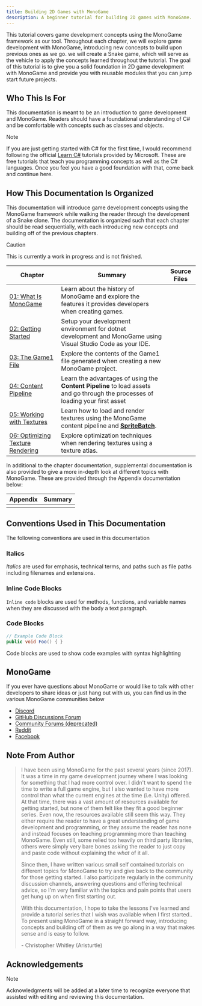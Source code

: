 ```yaml
---
title: Building 2D Games with MonoGame
description: A beginner tutorial for building 2D games with MonoGame.
---
```


This tutorial covers game development concepts using the MonoGame framework as our tool.  Throughout each chapter, we will explore game development with MonoGame, introducing new concepts to build upon previous ones as we go. we will create a Snake game, which will serve as the vehicle to apply the concepts learned throughout the tutorial.  The goal of this tutorial is to give you a solid foundation in 2D game development with MonoGame and provide you with reusable modules that you can jump start future projects.

## Who This Is For

This documentation is meant to be an introduction to game development and MonoGame. Readers should have a foundational understanding of C# and be comfortable with concepts such as classes and objects.

> [!NOTE]
> If you are just getting started with C# for the first time, I would recommend following the official [Learn C#](https://dotnet.microsoft.com/en-us/learn/csharp) tutorials provided by Microsoft. These are free tutorials that teach you programming concepts as well as the C# languages. Once you feel you have a good foundation with that, come back and continue here.

## How This Documentation Is Organized

This documentation will introduce game development concepts using the MonoGame framework while walking the reader through the development of a Snake clone. The documentation is organized such that each chapter should be read sequentially, with each introducing new concepts and building off of the previous chapters.

> [!CAUTION]
> This is currently a work in progress and is not finished.

| Chapter                                                                      | Summary                                                                                                                                             | Source Files |
| ---------------------------------------------------------------------------- | --------------------------------------------------------------------------------------------------------------------------------------------------- | ------------ |
| [01: What Is MonoGame](01_what_is_monogame/index.md)                         | Learn about the history of MonoGame and explore the features it provides developers when creating games.                                            |              |
| [02: Getting Started](02_getting_started/index.md)                           | Setup your development environment for dotnet development and MonoGame using Visual Studio Code as your IDE.                                        |              |
| [03: The Game1 File](03_the_game1_file/index.md)                             | Explore the contents of the Game1 file generated when creating a new MonoGame project.                                                              |              |
| [04: Content Pipeline](04_content_pipeline/index.md)                         | Learn the advantages of using the **Content Pipeline** to load assets and go through the processes of loading your first asset                      |              |
| [05: Working with Textures](05_working_with_textures/index.md)               | Learn how to load and render textures using the MonoGame content pipeline and [**SpriteBatch**](xref:Microsoft.Xna.Framework.Graphics.SpriteBatch). |              |
| [06: Optimizing Texture Rendering](06_optimizing_texture_rendering/index.md) | Explore optimization techniques when rendering textures using a texture atlas.                                                                      |              |

In additional to the chapter documentation, supplemental documentation is also provided to give a more in-depth look at different topics with MonoGame. These are provided through the Appendix documentation below:

| Appendix | Summary |
| -------- | ------- |
|          |         |

## Conventions Used in This Documentation

The following conventions are used in this documentation

### Italics

*Italics* are used for emphasis, technical terms, and paths such as file paths including filenames and extensions.

### Inline Code Blocks

`Inline code` blocks are used for methods, functions, and variable names when they are discussed with the body a text paragraph.

### Code Blocks

```cs
// Example Code Block
public void Foo() { }
```

Code blocks are used to show code examples with syntax highlighting

## MonoGame

If you ever have questions about MonoGame or would like to talk with other developers to share ideas or just hang out with us, you can find us in the various MonoGame communities below

* [Discord](https://discord.gg/monogame)
* [GitHub Discussions Forum](https://github.com/MonoGame/MonoGame/discussions)
* [Community Forums (deprecated)](https://community.monogame.net/)
* [Reddit](https://www.reddit.com/r/monogame/)
* [Facebook](https://www.facebook.com/monogamecommunity)

## Note From Author

> I have been using MonoGame for the past several years (since 2017). It was a time in my game development journey where I was looking for something that I had more control over. I didn't want to spend the time to write a full game engine, but I also wanted to have more control than what the current engines at the time (i.e. Unity) offered. At that time, there was a vast amount of resources available for getting started, but none of them felt like they fit a good beginner series. Even now, the resources available still seem this way. They either require the reader to have a great understanding of game development and programming, or they assume the reader has none and instead focuses on teaching programming more than teaching MonoGame. Even still, some relied too heavily on third party libraries, others were simply very bare bones asking the reader to just copy and paste code without explaining the *what* of it all.
> 
> Since then, I have written various small self contained tutorials on different topics for MonoGame to try and give back to the community for those getting started. I also participate regularly in the community discussion channels, answering questions and offering technical advice, so I'm very familiar with the topics and pain points that users get hung up on when first starting out.
> 
> With this documentation, I hope to take the lessons I've learned and provide a tutorial series that I wish was available when I first started.. To present using MonoGame in a straight forward way, introducing concepts and building off of them as we go along in a way that makes sense and is easy to follow.
>
> \- Christopher Whitley (Aristurtle)

## Acknowledgements

> [!NOTE]
> Acknowledgments will be added at a later time to recognize everyone that assisted with editing and reviewing this documentation.